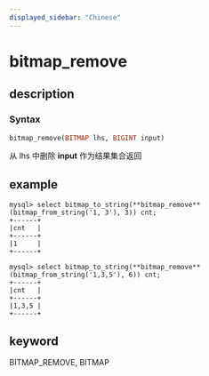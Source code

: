 ```yaml
---
displayed_sidebar: "Chinese"
---
```


# bitmap_remove

## description

### Syntax

```Haskell
bitmap_remove(BITMAP lhs, BIGINT input)
```

从 lhs 中删除 **input** 作为结果集合返回

## example

```plain text
mysql> select bitmap_to_string(**bitmap_remove**(bitmap_from_string('1, 3'), 3)) cnt;
+------+
|cnt   |
+------+
|1     |
+------+

mysql> select bitmap_to_string(**bitmap_remove**(bitmap_from_string('1,3,5'), 6)) cnt;
+------+
|cnt   |
+------+
|1,3,5 |
+------+
```

## keyword

BITMAP_REMOVE, BITMAP
